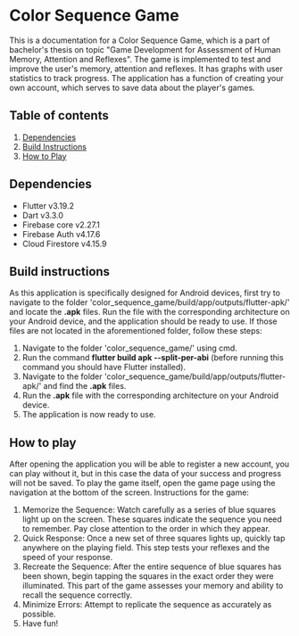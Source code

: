 # Color Sequence Game
This is a documentation for a Color Sequence Game, which is a part of bachelor's thesis on topic "Game Development for Assessment of Human Memory, Attention and Reflexes". The game is implemented to test and improve the user's memory, attention and reflexes. It has graphs with user statistics to track progress. The application has a function of creating your own account, which serves to save data about the player's games.
## Table of contents
1. [Dependencies](#dependencies)
1. [Build Instructions](#build-instructions)
1. [How to Play](#how-to-play)

## Dependencies
- Flutter v3.19.2
- Dart v3.3.0
- Firebase core v2.27.1
- Firebase Auth v4.17.6
- Cloud Firestore v4.15.9

## Build instructions
As this application is specifically designed for Android devices, first try to navigate to the folder 'color_sequence_game/build/app/outputs/flutter-apk/' and locate the **.apk** files. Run the file with the corresponding architecture on your Android device, and the application should be ready to use. If those files are not located in the aforementioned folder, follow these steps:
1. Navigate to the folder 'color_sequence_game/' using cmd.
1. Run the command **flutter build apk --split-per-abi** (before running this command you should have Flutter installed).
1. Navigate to the folder 'color_sequence_game/build/app/outputs/flutter-apk/' and find the **.apk** files.
1. Run the **.apk** file with the corresponding architecture on your Android device.
1. The application is now ready to use.

## How to play
After opening the application you will be able to register a new account, you can play without it, but in this case the data of your success and progress will not be saved. To play the game itself, open the game page using the navigation at the bottom of the screen. Instructions for the game:
1. Memorize the Sequence: Watch carefully as a series of blue squares light up on the screen. These squares indicate the sequence you need to remember. Pay close attention to the order in which they appear.
1. Quick Response: Once a new set of three squares lights up, quickly tap anywhere on the playing field. This step tests your reflexes and the speed of your response.
1. Recreate the Sequence: After the entire sequence of blue squares has been shown, begin tapping the squares in the exact order they were illuminated. This part of the game assesses your memory and ability to recall the sequence correctly.
1. Minimize Errors: Attempt to replicate the sequence as accurately as possible.
1. Have fun!